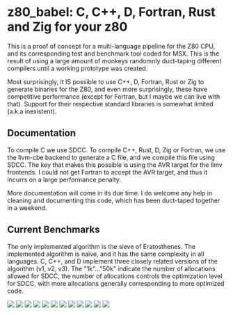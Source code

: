 # z80_babel: C, C++, D, Fortran, Rust and Zig for your z80

This is a proof of concept for a multi-language pipeline for the Z80 CPU, and its corresponding test and benchmark tool coded for MSX. This is the result of using a large amount of monkeys randomnly duct-taping different compilers until a working prototype was created.

Most surprisingly, it IS possible to use C++, D, Fortran, Rust or Zig to generate binaries for the Z80, and even more surprisingly, these have competitive performance (except for Fortran, but I maybe we can live with that). Support for their respective standard libraries is somewhat limited (a.k.a inexistent).

## Documentation
To compile C we use SDCC. To compile C++, Rust, D, Zig or Fortran, we use the llvm-cbe backend to generate a C file, and we compile this file using SDCC. The key that makes this possible is using the AVR target for the llmv frontends. I could not get Fortran to accept the AVR target, and thus it incurrs on a large performance penalty.

More documentation will come in its due time. I do welcome any help in cleaning and documenting this code, which has been duct-taped together in a weekend. 


## Current Benchmarks
The only implemented algorithm is the sieve of Eratosthenes. The implemented algorithm is naïve, and it has the same complexity in all languages.
C, C++, and D implement three closely related versions of the algorithm (v1, v2, v3). The "1k"..."50k" indicate the number of allocations allowed for SDCC, the number of allocations controls the optimization level for SDCC, with more allocations generally corresponding to more optimized code.

![](img/1_50k_1.png)
![](img/2_1k_1.png)
![](img/3_50k_2.png)
![](img/4_1k_2.png)
![](img/5_C_v1.png)
![](img/6_C_v3.png)
![](img/7_C++_v1.png)
![](img/8_C++_v3.png)
![](img/9_D_v1.png)
![](img/10_D_v3.png)
![](img/11_RUST.png)
![](img/12_ZIG.png)

